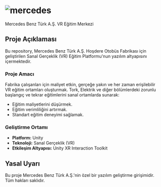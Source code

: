# ![mercedes](https://github.com/user-attachments/assets/38584101-8c82-4ab5-887c-e0f663b85706)
Mercedes Benz Türk A.Ş. VR Eğitim Merkezi

## Proje Açıklaması

Bu repository, Mercedes Benz Türk A.Ş. Hoşdere Otobüs Fabrikası için geliştirilen Sanal Gerçeklik (VR) Eğitim Platformu'nun yazılım altyapısını içermektedir.

### Proje Amacı

Fabrika çalışanları için maliyet etkin, gerçeğe yakın ve her zaman erişilebilir VR eğitim ortamları oluşturmak. Tork, Elektrik ve diğer bölümlerdeki zorunlu başlangıç ve tekrar eğitimlerini sanal ortamlarda sunarak:
- Eğitim maliyetlerini düşürmek.
- Eğitim verimliliğini artırmak.
- Standart eğitim deneyimi sağlamak.

### Geliştirme Ortamı

- **Platform:** Unity
- **Teknoloji:** Sanal Gerçeklik (VR)
- **Etkileşim Altyapısı:** Unity XR Interaction Toolkit

## Yasal Uyarı

Bu proje Mercedes Benz Türk A.Ş.'nin özel bir yazılım geliştirme girişimidir. Tüm hakları saklıdır.
